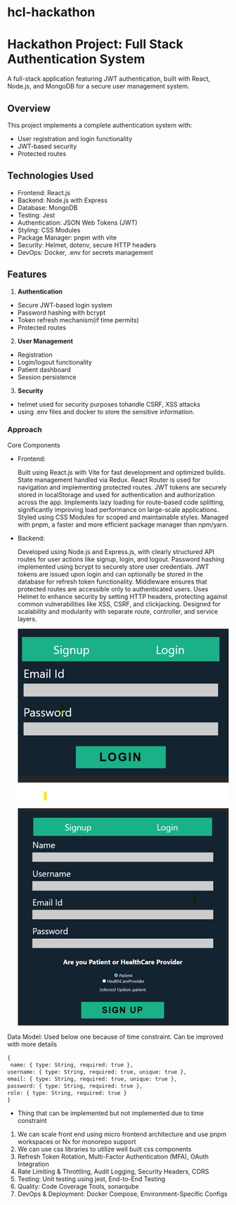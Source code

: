 # hcl-hackathon

# Hackathon Project: Full Stack Authentication System

A full-stack application featuring JWT authentication, built with React, Node.js, and MongoDB for a secure user management system.

## Overview

This project implements a complete authentication system with:
- User registration and login functionality
- JWT-based security
- Protected routes

## Technologies Used

- Frontend: React.js
- Backend: Node.js with Express
- Database: MongoDB
- Testing: Jest
- Authentication: JSON Web Tokens (JWT)
- Styling: CSS Modules
- Package Manager: pnpm with vite
- Security: Helmet, dotenv, secure HTTP headers
- DevOps: Docker, .env for secrets management

## Features

1. **Authentication**
- Secure JWT-based login system
- Password hashing with bcrypt
- Token refresh mechanism(if time permits)
- Protected routes

2. **User Management**
- Registration
- Login/logout functionality
- Patient dashboard
- Session persistence

3. **Security**
- helmet used for security purposes tohandle CSRF, XSS attacks
- using .env files and docker to store the sensitive information.

### Approach

Core Components

- Frontend: 

    Built using React.js with Vite for fast development and optimized builds.
    State management handled via Redux.
    React Router is used for navigation and implementing protected routes.
    JWT tokens are securely stored in localStorage and used for authentication and authorization across the app.
    Implements lazy loading for route-based code splitting, significantly improving load performance on large-scale applications.
    Styled using CSS Modules for scoped and maintainable styles.
    Managed with pnpm, a faster and more efficient package manager than npm/yarn.    
    
- Backend: 

    Developed using Node.js and Express.js, with clearly structured API routes for user actions like signup, login, and logout.
    Password hashing implemented using bcrypt to securely store user credentials.
    JWT tokens are issued upon login and can optionally be stored in the database for refresh token functionality.
    Middleware ensures that protected routes are accessible only to authenticated users.
    Uses Helmet to enhance security by setting HTTP headers, protecting against common vulnerabilities like XSS, CSRF, and clickjacking.
    Designed for scalability and modularity with separate route, controller, and service layers.

    ![alt text](image.png)

    ![alt text](image-1.png)

Data Model: Used below one because of time constraint. Can be improved with more details

    {
     name: { type: String, required: true },
    username: { type: String, required: true, unique: true },
    email: { type: String, required: true, unique: true },
    password: { type: String, required: true },
    role: { type: String, required: true }
    }

- Thing that can be implemented but not implemented due to time constraint
 1. We can scale front end using micro frontend architecture and use pnpm workspaces or Nx for monorepo support
 2. We can use css libraries to utilize well built css components
 3. Refresh Token Rotation, Multi-Factor Authentication (MFA), OAuth Integration
 4. Rate Limiting & Throttling, Audit Logging, Security Headers, CORS
 5. Testing: Unit testing using jest, End-to-End Testing
 6. Quality: Code Coverage Tools, sonarqube
 7. DevOps & Deployment: Docker Compose, Environment-Specific Configs
